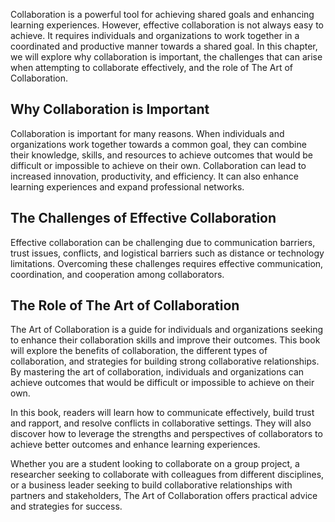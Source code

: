 
Collaboration is a powerful tool for achieving shared goals and enhancing learning experiences. However, effective collaboration is not always easy to achieve. It requires individuals and organizations to work together in a coordinated and productive manner towards a shared goal. In this chapter, we will explore why collaboration is important, the challenges that can arise when attempting to collaborate effectively, and the role of The Art of Collaboration.

Why Collaboration is Important
------------------------------

Collaboration is important for many reasons. When individuals and organizations work together towards a common goal, they can combine their knowledge, skills, and resources to achieve outcomes that would be difficult or impossible to achieve on their own. Collaboration can lead to increased innovation, productivity, and efficiency. It can also enhance learning experiences and expand professional networks.

The Challenges of Effective Collaboration
-----------------------------------------

Effective collaboration can be challenging due to communication barriers, trust issues, conflicts, and logistical barriers such as distance or technology limitations. Overcoming these challenges requires effective communication, coordination, and cooperation among collaborators.

The Role of The Art of Collaboration
------------------------------------

The Art of Collaboration is a guide for individuals and organizations seeking to enhance their collaboration skills and improve their outcomes. This book will explore the benefits of collaboration, the different types of collaboration, and strategies for building strong collaborative relationships. By mastering the art of collaboration, individuals and organizations can achieve outcomes that would be difficult or impossible to achieve on their own.

In this book, readers will learn how to communicate effectively, build trust and rapport, and resolve conflicts in collaborative settings. They will also discover how to leverage the strengths and perspectives of collaborators to achieve better outcomes and enhance learning experiences.

Whether you are a student looking to collaborate on a group project, a researcher seeking to collaborate with colleagues from different disciplines, or a business leader seeking to build collaborative relationships with partners and stakeholders, The Art of Collaboration offers practical advice and strategies for success.

